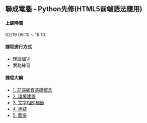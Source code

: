 ## 聯成電腦 - Python先修(HTML5前端語法應用)

#### 上課時間

02/19 09:10 ~ 16:10

#### 課程進行方式

- 理論講述
- 實務練習

#### 課程大綱
- [1. 前端網頁基礎概念](http://mirdex.github.io/HTML_20230219/1.%20前端網頁基礎概念.slides.html)
- [2. 環境建置](http://mirdex.github.io/HTML_20230219/2.%20開發環境與html簡介.slides.html)
- [3. 文字相關標籤](http://mirdex.github.io/HTML_20230219/3.%20文字相關的標籤.slides.html)
- [4. 連結](http://mirdex.github.io/HTML_20230219/4.%20連結.slides.html)
- [5. 圖像](http://mirdex.github.io/HTML_20230219/5.%20圖像.slides.html)
